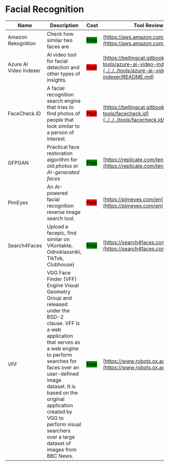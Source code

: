 # Facial Recognition

| Name | Description | Cost | Tool Review and Guide |
| --- | --- | --- | --- |
| Amazon Rekognition | Check how similar two faces are | <mark style="background-color:green;">Free</mark> | [https://aws.amazon.com/rekognition/](https://aws.amazon.com/rekognition/) |
| Azure AI Video Indexer | AI video tool for facial detection and other types of insights. | <mark style="background-color:red;">Paid</mark> | [https://bellingcat.gitbook.io/toolkit/more/all-tools/azure-ai-video-indexer](../../../tools/azure-ai-video-indexer/README.md) |
| FaceCheck.ID | A facial recognition search engine that tries to find photos of people that look similar to a person of interest. | <mark style="background-color:red;">Paid</mark> | [https://bellingcat.gitbook.io/toolkit/more/all-tools/facecheck.id](../../../tools/facecheck.id/README.md) |
| GFPGAN | Practical face restoration algorithm for *old photos* or *AI-generated faces* | <mark style="background-color:green;">Free</mark> | [https://replicate.com/tencentarc/gfpgan](https://replicate.com/tencentarc/gfpgan) |
| PimEyes | An AI-powered facial recognition reverse image search tool. | <mark style="background-color:red;">Paid</mark> | [https://pimeyes.com/en](https://pimeyes.com/en) |
| Search4Faces | Upload a facepic, find similar on VKontakte, Odnoklassniki, TikTok, Clubhouse) | <mark style="background-color:green;">Free</mark> | [https://search4faces.com](https://search4faces.com) |
| VFF | VGG Face Finder (VFF) Engine  Visual Geometry Group and released under the BSD-2 clause. VFF is a web application that serves as a web engine to perform searches for faces over an user-defined image dataset. It is based on the original application created by VGG to perform visual searchers over a large dataset of images from BBC News. | <mark style="background-color:green;">Free</mark> | [https://www.robots.ox.ac.uk/~vgg/software/vff/](https://www.robots.ox.ac.uk/~vgg/software/vff/) |